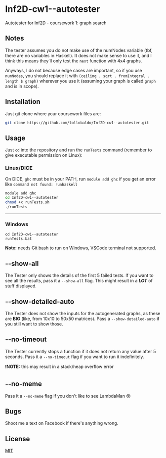 # Inf2D-cw1--autotester

Autotester for Inf2D - coursework 1: graph search

## Notes
The tester assumes you do not make use of the numNodes variable (tbf, there are no variables in Haskell). It does not make sense to use it, and I think this means they'll only test the `next` function with 4x4 graphs.

Anyways, I do not because edge cases are important, so if you use `numNodes`, you should replace it with `(ceiling . sqrt . fromIntegral . length $ graph)` wherever you use it (assuming your graph is called `graph` and is in scope).

## Installation

Just git clone where your coursework files are:

```bash
git clone https://github.com/lollobaldo/Inf2D-cw1--autotester.git
```

## Usage

Just `cd` into the repository and run the `runTests` command (remember to give executable permission on Linux):

### Linux/DICE
On DICE, `ghc` must be in your PATH, run `module add ghc` if you get an error like `command not found: runhaskell`
```bash
module add ghc
cd Inf2D-cw1--autotester
chmod +x runTests.sh
./runTests
```
---
### Windows
```batch
cd Inf2D-cw1--autotester
runTests.bat
```
**Note:** needs Git bash to run on Windows, VSCode terminal not supported.

## --show-all
The Tester only shows the details of the first 5 failed tests. If you want to see all the results, pass it a `--show-all` flag. This might result in a ***LOT*** of stuff displayed.

## --show-detailed-auto
The Tester does not show the inputs for the autogenerated graphs, as these are **BIG** (like, from 10x10 to 50x50 matrices). Pass a `--show-detailed-auto` if you still want to show those.

## --no-timeout
The Tester currently stops a function if it does not return any value after 5 seconds. Pass it a `--no-timeout` flag if you want to run it indefinitely.

:heavy_exclamation_mark:**NOTE:** this may result in a stack/heap overflow error

## --no-meme
Pass it a `--no-meme` flag if you don't like to see LambdaMan :cry:

## Bugs
Shoot me a text on Facebook if there's anything wrong.

## License
[MIT](https://choosealicense.com/licenses/mit/)
